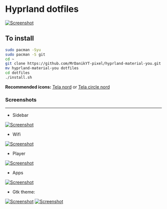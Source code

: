 # Hyprland dotfiles

[![Screenshot](screenshots/screenshot1.png "Screenshot")](screenshots/screenshot1.png)

## To install

```sh
sudo pacman -Syu
sudo pacman -S git
cd ~
git clone https://github.com/MrDanikYT-pixel/hyprland-material-you.git
mv hyprland-material-you dotfiles
cd dotfiles
./install.sh
```

**Recommended icons:** [Tela nord](https://www.gnome-look.org/p/1279924/) or [Tela circle nord](https://www.gnome-look.org/p/1359276/)

### Screenshots

-------

- Sidebar
  
[![Screenshot](screenshots/sidebar.png "Sidebar")](screenshots/sidebar.png)

- Wifi
  
[![Screenshot](screenshots/wifi.png "Wifi")](screenshots/wifi.png)

- Player
  
[![Screenshot](screenshots/player.png "Player")](screenshots/player.png)

- Apps
  
[![Screenshot](screenshots/apps-menu.png "Apps")](screenshots/apps-menu.png)

- Gtk theme:
  
[![Screenshot](screenshots/gtk-theme.png "Dark gtk theme")](screenshots/gtk-theme.png)
[![Screenshot](screenshots/light-theme.png "Light gtk theme")](screenshots/light-theme.png)
